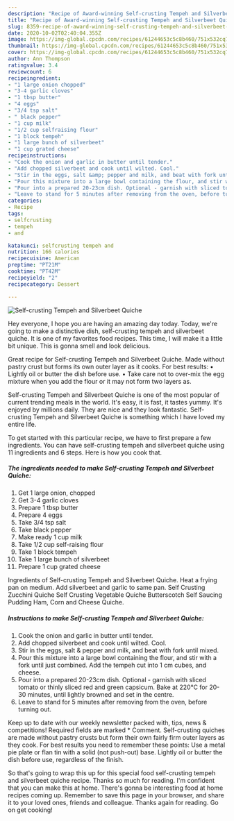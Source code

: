 ```yaml
---
description: "Recipe of Award-winning Self-crusting Tempeh and Silverbeet Quiche"
title: "Recipe of Award-winning Self-crusting Tempeh and Silverbeet Quiche"
slug: 8359-recipe-of-award-winning-self-crusting-tempeh-and-silverbeet-quiche
date: 2020-10-02T02:40:04.355Z
image: https://img-global.cpcdn.com/recipes/61244653c5c8b460/751x532cq70/self-crusting-tempeh-and-silverbeet-quiche-recipe-main-photo.jpg
thumbnail: https://img-global.cpcdn.com/recipes/61244653c5c8b460/751x532cq70/self-crusting-tempeh-and-silverbeet-quiche-recipe-main-photo.jpg
cover: https://img-global.cpcdn.com/recipes/61244653c5c8b460/751x532cq70/self-crusting-tempeh-and-silverbeet-quiche-recipe-main-photo.jpg
author: Ann Thompson
ratingvalue: 3.4
reviewcount: 6
recipeingredient:
- "1 large onion chopped"
- "3-4 garlic cloves"
- "1 tbsp butter"
- "4 eggs"
- "3/4 tsp salt"
- " black pepper"
- "1 cup milk"
- "1/2 cup selfraising flour"
- "1 block tempeh"
- "1 large bunch of silverbeet"
- "1 cup grated cheese"
recipeinstructions:
- "Cook the onion and garlic in butter until tender."
- "Add chopped silverbeet and cook until wilted. Cool."
- "Stir in the eggs, salt &amp; pepper and milk, and beat with fork until mixed."
- "Pour this mixture into a large bowl containing the flour, and stir with a fork until just combined. Add the tempeh cut into 1 cm cubes, and cheese."
- "Pour into a prepared 20-23cm dish. Optional - garnish with sliced tomato or thinly sliced red and green capsicum. Bake at 220°C for 20-30 minutes, until lightly browned and set in the centre."
- "Leave to stand for 5 minutes after removing from the oven, before turning out."
categories:
- Recipe
tags:
- selfcrusting
- tempeh
- and

katakunci: selfcrusting tempeh and 
nutrition: 166 calories
recipecuisine: American
preptime: "PT21M"
cooktime: "PT42M"
recipeyield: "2"
recipecategory: Dessert

---
```



![Self-crusting Tempeh and Silverbeet Quiche](https://img-global.cpcdn.com/recipes/61244653c5c8b460/751x532cq70/self-crusting-tempeh-and-silverbeet-quiche-recipe-main-photo.jpg)

Hey everyone, I hope you are having an amazing day today. Today, we're going to make a distinctive dish, self-crusting tempeh and silverbeet quiche. It is one of my favorites food recipes. This time, I will make it a little bit unique. This is gonna smell and look delicious.

Great recipe for Self-crusting Tempeh and Silverbeet Quiche. Made without pastry crust but forms its own outer layer as it cooks. For best results: • Lightly oil or butter the dish before use. • Take care not to over-mix the egg mixture when you add the flour or it may not form two layers as.

Self-crusting Tempeh and Silverbeet Quiche is one of the most popular of current trending meals in the world. It's easy, it is fast, it tastes yummy. It's enjoyed by millions daily. They are nice and they look fantastic. Self-crusting Tempeh and Silverbeet Quiche is something which I have loved my entire life.


To get started with this particular recipe, we have to first prepare a few ingredients. You can have self-crusting tempeh and silverbeet quiche using 11 ingredients and 6 steps. Here is how you cook that.

<!--inarticleads1-->

##### The ingredients needed to make Self-crusting Tempeh and Silverbeet Quiche:

1. Get 1 large onion, chopped
1. Get 3-4 garlic cloves
1. Prepare 1 tbsp butter
1. Prepare 4 eggs
1. Take 3/4 tsp salt
1. Take  black pepper
1. Make ready 1 cup milk
1. Take 1/2 cup self-raising flour
1. Take 1 block tempeh
1. Take 1 large bunch of silverbeet
1. Prepare 1 cup grated cheese


Ingredients of Self-crusting Tempeh and Silverbeet Quiche. Heat a frying pan on medium. Add silverbeet and garlic to same pan. Self Crusting Zucchini Quiche Self Crusting Vegetable Quiche Butterscotch Self Saucing Pudding Ham, Corn and Cheese Quiche. 

<!--inarticleads2-->

##### Instructions to make Self-crusting Tempeh and Silverbeet Quiche:

1. Cook the onion and garlic in butter until tender.
1. Add chopped silverbeet and cook until wilted. Cool.
1. Stir in the eggs, salt &amp; pepper and milk, and beat with fork until mixed.
1. Pour this mixture into a large bowl containing the flour, and stir with a fork until just combined. Add the tempeh cut into 1 cm cubes, and cheese.
1. Pour into a prepared 20-23cm dish. Optional - garnish with sliced tomato or thinly sliced red and green capsicum. Bake at 220°C for 20-30 minutes, until lightly browned and set in the centre.
1. Leave to stand for 5 minutes after removing from the oven, before turning out.


Keep up to date with our weekly newsletter packed with, tips, news &amp; competitions! Required fields are marked * Comment. Self-crusting quiches are made without pastry crusts but form their own fairly firm outer layers as they cook. For best results you need to remember these points: Use a metal pie plate or flan tin with a solid (not push-out) base. Lightly oil or butter the dish before use, regardless of the finish. 

So that's going to wrap this up for this special food self-crusting tempeh and silverbeet quiche recipe. Thanks so much for reading. I'm confident that you can make this at home. There's gonna be interesting food at home recipes coming up. Remember to save this page in your browser, and share it to your loved ones, friends and colleague. Thanks again for reading. Go on get cooking!
